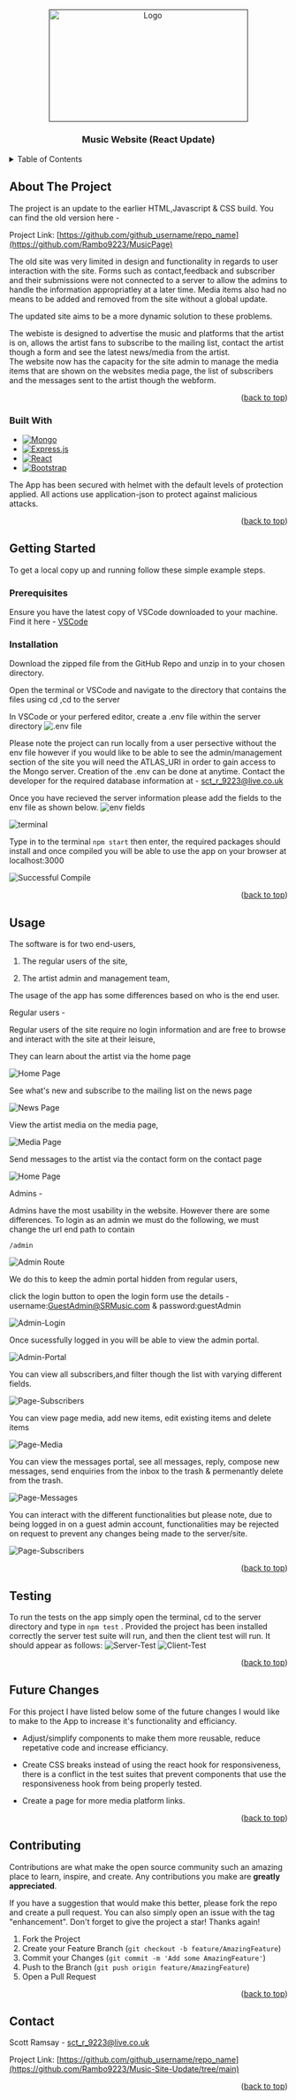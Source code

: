 <!-- Improved compatibility of back to top link: See: https://github.com/othneildrew/Best-README-Template/pull/73 -->
<a name="readme-top"></a>

<!-- PROJECT SHIELDS -->

<!-- PROJECT LOGO -->
<br />
<div align="center">
  <a href="">
    <img src="/client/images/home.png" alt="Logo" width="360" height="202.5">
  </a>

<h3 align="center">Music Website (React Update)</h3>

</div>


<!-- TABLE OF CONTENTS -->
<details>
  <summary>Table of Contents</summary>
  <ol>
    <li>
      <a href="#about-the-project">About The Project</a>
      <ul>
        <li><a href="#built-with">Built With</a></li>
      </ul>
    </li>
    <li>
      <a href="#getting-started">Getting Started</a>
      <ul>
        <li><a href="#prerequisites">Prerequisites</a></li>
        <li><a href="#installation">Installation</a></li>
      </ul>
    </li>
    <li><a href="#usage">Usage</a></li>
    <li><a href="#testing">Testing</a></li>
    <li><a href="#future-changes">Future Changes</a></li>
    <li><a href="#contributing">Contributing</a></li>
    <li><a href="#contact">Contact</a></li>
  </ol>
</details>



<!-- ABOUT THE PROJECT -->
## About The Project

The project is an update to the earlier HTML,Javascript & CSS build.
You can find the old version here - 

Project Link: [https://github.com/github_username/repo_name](https://github.com/Rambo9223/MusicPage)

The old site was very limited in design and functionality in regards to user interaction with the site. Forms such as contact,feedback and subscriber and their submissions were not connected to a server to allow the admins to handle the information appropriatley at a later time. Media items also had no means to be added and removed from the site without a global update.

The updated site aims to be a more dynamic solution to these problems. 

The webiste is designed to advertise the music and platforms that the artist is on, allows the artist fans to subscribe to the mailing list, contact the artist though a form and see the latest news/media from the artist.  
The website now has the capacity for the site admin to manage the media items that are shown on the websites media page, the list of subscribers and the messages sent to the artist though the webform.



<p align="right">(<a href="#readme-top">back to top</a>)</p>



### Built With

* [![Mongo][Mongo.com]][Mongo-url]
* [![Express.js][Express.js.com]][Express.js-url]
* [![React][React.js]][React-url]
* [![Bootstrap][Bootstrap.com]][Bootstrap-url]

The App has been secured with helmet with the default levels of protection applied.
All actions use application-json to protect against malicious attacks.


<p align="right">(<a href="#readme-top">back to top</a>)</p>



<!-- GETTING STARTED -->
## Getting Started

To get a local copy up and running follow these simple example steps.


### Prerequisites

Ensure you have the latest copy of VSCode downloaded to your machine. 
Find it here - <a href="https://code.visualstudio.com/">VSCode</a>

### Installation

Download the zipped file from the GitHub Repo and unzip in to your chosen directory.

Open the terminal or VSCode and navigate to the directory that contains the files using cd
,cd to the server

In VSCode or your perfered editor, create a .env file within the server directory
![.env file](/client/images/create-env.png)

Please note the project can run locally from a user persective without the env file however if you would 
like to be able to see the admin/management section of the site you will need the ATLAS_URI 
in order to gain access to the Mongo server. Creation of the .env can be done at anytime.
Contact the developer for the required database information at - sct_r_9223@live.co.uk

Once you have recieved the server information please add the fields to the env file as shown below.
![env fields](/client/images/env-fields.png)



![terminal](/client/images/project-install.png)

  Type in to the terminal
    ```
    npm start
    ```
then enter, the required packages should install and once compiled you will be able to use the app on your browser at localhost:3000

![Successful Compile](/client/images/compile-sucess.png)

<p align="right">(<a href="#readme-top">back to top</a>)</p>

<!-- USAGE EXAMPLES -->
## Usage

The software is for two end-users,  

1. The regular users of the site, 

2. The artist admin and management team,  


The usage of the app has some differences based on who is the end user. 

Regular users - 

Regular users of the site require no login information and are free to browse and interact with the 
site at their leisure, 

They can learn about the artist via the home page

![Home Page](/client/images/home.png)

See what's new and subscribe to the mailing list on the news page

![News Page](/client/images/news.png)

View the artist media on the media page,

![Media Page](/client/images/media.png)

Send messages to the artist via the contact form on the contact page

![Home Page](/client/images/contact.png)

Admins - 

Admins have the most usability in the website. However there are some differences. 
To login as an admin we must do the following, we must change the url end path to contain

  ```
  /admin
  ```

![Admin Route](/client/images/admin.png)

We do this to keep the admin portal hidden from regular users, 

click the login button to open the login form
use the details - username:GuestAdmin@SRMusic.com & password:guestAdmin

![Admin-Login](/client/images/admin-login.png)

Once sucessfully logged in you will be able to view the admin portal. 

![Admin-Portal](/client/images/admin-home.png)

You can view all subscribers,and filter though the list with varying different fields.

![Page-Subscribers](/client/images/admin-subscribers.png)

You can view page media, add new items, edit existing items and delete items

![Page-Media](/client/images/admin-media.png)

You can view the messages portal, see all messages, reply, compose new messages, send enquiries from 
the inbox to the trash & permenantly delete from the trash. 

![Page-Messages](/client/images/admin-messages.png)

You can interact with the different functionalities but please note, due to being logged
in on a guest admin account, functionalities may be rejected on request to prevent any changes
being made to the server/site. 

![Page-Subscribers](/client/images/rejection-message.png)

<p align="right">(<a href="#readme-top">back to top</a>)</p>

<!-- Testing -->
## Testing

To run the tests on the app simply open the terminal, cd to the server directory and type in 
    ```
    npm test
    ```
. Provided the project has been installed correctly the server test suite will run, and then the client 
test will run. It should appear as follows:
![Server-Test](/client/images/server-tests.png)
![Client-Test](/client/images/client-tests.png)


<p align="right">(<a href="#readme-top">back to top</a>)</p>



<!-- Future Changes -->
## Future Changes

For this project I have listed below some of the future changes I would like to make to the App to increase it's functionality and efficiancy.

- Adjust/simplify components to make them more reusable, reduce repetative code and increase efficiancy.

- Create CSS breaks instead of using the react hook for responsiveness, there is a conflict in the test 
  suites that prevent components that use the responsiveness hook from being properly tested.

- Create a page for more media platform links. 



<p align="right">(<a href="#readme-top">back to top</a>)</p>


<!-- CONTRIBUTING -->
## Contributing

Contributions are what make the open source community such an amazing place to learn, inspire, and create. Any contributions you make are **greatly appreciated**.

If you have a suggestion that would make this better, please fork the repo and create a pull request. You can also simply open an issue with the tag "enhancement".
Don't forget to give the project a star! Thanks again!

1. Fork the Project
2. Create your Feature Branch (`git checkout -b feature/AmazingFeature`)
3. Commit your Changes (`git commit -m 'Add some AmazingFeature'`)
4. Push to the Branch (`git push origin feature/AmazingFeature`)
5. Open a Pull Request

<p align="right">(<a href="#readme-top">back to top</a>)</p>



<!-- CONTACT -->
## Contact

Scott Ramsay - sct_r_9223@live.co.uk

Project Link: [https://github.com/github_username/repo_name](https://github.com/Rambo9223/Music-Site-Update/tree/main)

<p align="right">(<a href="#readme-top">back to top</a>)</p>



<!-- MARKDOWN LINKS & IMAGES -->
<!-- https://www.markdownguide.org/basic-syntax/#reference-style-links -->
[contributors-shield]: https://img.shields.io/github/contributors/github_username/repo_name.svg?style=for-the-badge
[contributors-url]: https://github.com/github_username/repo_name/graphs/contributors
[forks-shield]: https://img.shields.io/github/forks/github_username/repo_name.svg?style=for-the-badge
[forks-url]: https://github.com/github_username/repo_name/network/members
[stars-shield]: https://img.shields.io/github/stars/github_username/repo_name.svg?style=for-the-badge
[stars-url]: https://github.com/github_username/repo_name/stargazers
[issues-shield]: https://img.shields.io/github/issues/github_username/repo_name.svg?style=for-the-badge
[issues-url]: https://github.com/github_username/repo_name/issues
[license-shield]: https://img.shields.io/github/license/github_username/repo_name.svg?style=for-the-badge
[license-url]: https://github.com/github_username/repo_name/blob/master/LICENSE.txt
[linkedin-shield]: https://img.shields.io/badge/-LinkedIn-black.svg?style=for-the-badge&logo=linkedin&colorB=555
[linkedin-url]: https://linkedin.com/in/linkedin_username
[product-screenshot]: images/screenshot.png
[Next.js]: https://img.shields.io/badge/next.js-000000?style=for-the-badge&logo=nextdotjs&logoColor=white
[Next-url]: https://nextjs.org/
[React.js]: https://img.shields.io/badge/React-20232A?style=for-the-badge&logo=react&logoColor=61DAFB
[React-url]: https://reactjs.org/
[Vue.js]: https://img.shields.io/badge/Vue.js-35495E?style=for-the-badge&logo=vuedotjs&logoColor=4FC08D
[Vue-url]: https://vuejs.org/
[Angular.io]: https://img.shields.io/badge/Angular-DD0031?style=for-the-badge&logo=angular&logoColor=white
[Angular-url]: https://angular.io/
[Svelte.dev]: https://img.shields.io/badge/Svelte-4A4A55?style=for-the-badge&logo=svelte&logoColor=FF3E00
[Svelte-url]: https://svelte.dev/
[Laravel.com]: https://img.shields.io/badge/Laravel-FF2D20?style=for-the-badge&logo=laravel&logoColor=white
[Laravel-url]: https://laravel.com
[Bootstrap.com]: https://img.shields.io/badge/Bootstrap-563D7C?style=for-the-badge&logo=bootstrap&logoColor=white
[Bootstrap-url]: https://getbootstrap.com
[JQuery.com]: https://img.shields.io/badge/jQuery-0769AD?style=for-the-badge&logo=jquery&logoColor=white
[JQuery-url]: https://jquery.com 
[Mongo.com]:https://img.shields.io/badge/MongoDB-4EA94B?style=for-the-badge&logo=mongodb&logoColor=white
[Mongo-url]:https://www.mongodb.com/
[Express.js.com]:https://img.shields.io/badge/Express.js-404D59?style=for-the-badge
[Express.js-url]:https://expressjs.com/
